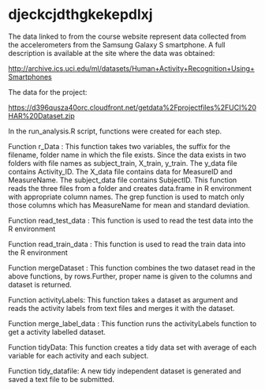 # djeckcjdthgkekepdlxj

The data linked to from the course website represent data collected from the accelerometers from the Samsung Galaxy S smartphone. A full description is available at the site where the data was obtained:

http://archive.ics.uci.edu/ml/datasets/Human+Activity+Recognition+Using+Smartphones

The data for the project:

https://d396qusza40orc.cloudfront.net/getdata%2Fprojectfiles%2FUCI%20HAR%20Dataset.zip

In the run_analysis.R script, functions were created for each step.

Function r_Data : This function takes two variables, the suffix for the filename, folder name in which the file exists. Since the data exists in two folders with file names as subject_train, X_train, y_train. The y_data file contains Activity_ID. The X_data file contains data for MeasureID and MeasureName. The subject_data file contains SubjectID. This function reads the three files from a folder and creates data.frame in R environment with appropriate column names. The grep function is used to match only those columns which has MeasureName for mean and standard deviation.

Function read_test_data : This function is used to read the test data into the R environment

Function read_train_data : This function is used to read the train data into the R environment

Function mergeDataset : This function combines the two dataset read in the above functions, by rows.Further, proper name is given to the columns and dataset is returned.

Function activityLabels: This function takes a dataset as argument and reads the activity labels from text files and merges it with the dataset.

Function merge_label_data : This function runs the activityLabels function to get a activity labelled dataset.

Function tidyData: This function creates a tidy data set with average of each variable for each activity and each subject.

Function tidy_datafile: A new tidy independent dataset is generated and saved a text file to be submitted.
